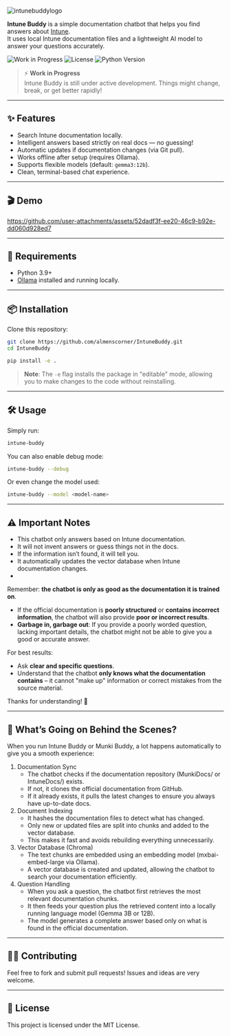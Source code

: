 ![intunebuddylogo](https://github.com/user-attachments/assets/c6484b63-0652-4772-b28b-24635d7e29e9)

**Intune Buddy** is a simple documentation chatbot that helps you find answers about [Intune](https://learn.microsoft.com/intune).  
It uses local Intune documentation files and a lightweight AI model to answer your questions accurately.

![Work in Progress](https://img.shields.io/badge/status-work_in_progress-yellow)
![License](https://img.shields.io/github/license/almenscorner/IntuneBuddy)
![Python Version](https://img.shields.io/badge/python-3.9+-blue)

> ⚡ **Work in Progress**  
> Intune Buddy is still under active development. Things might change, break, or get better rapidly!

---

## ✨ Features

- Search Intune documentation locally.
- Intelligent answers based strictly on real docs — no guessing!
- Automatic updates if documentation changes (via Git pull).
- Works offline after setup (requires Ollama).
- Supports flexible models (default: `gemma3:12b`).
- Clean, terminal-based chat experience.

---

## :clapper: Demo

https://github.com/user-attachments/assets/52dadf3f-ee20-46c9-b92e-dd060d928ed7

---

## 🚀 Requirements

- Python 3.9+
- [Ollama](https://ollama.com/) installed and running locally.

---

## 📦 Installation

Clone this repository:

```bash
git clone https://github.com/almenscorner/IntuneBuddy.git
cd IntuneBuddy

pip install -e .
```
> **Note**: The `-e` flag installs the package in "editable" mode, allowing you to make changes to the code without reinstalling.

---

## 🛠️ Usage

Simply run:
```bash
intune-buddy
```

You can also enable debug mode:
```bash
intune-buddy --debug
```

Or even change the model used:
```bash
intune-buddy --model <model-name>
```

---

## ⚠️ Important Notes
- This chatbot only answers based on Intune documentation.
- It will not invent answers or guess things not in the docs.
- If the information isn’t found, it will tell you.
- It automatically updates the vector database when Intune documentation changes.
- 
Remember: **the chatbot is only as good as the documentation it is trained on**.

- If the official documentation is **poorly structured** or **contains incorrect information**, the chatbot will also provide **poor or incorrect results**.
- **Garbage in, garbage out**: If you provide a poorly worded question, lacking important details, the chatbot might not be able to give you a good or accurate answer.

For best results:
- Ask **clear and specific questions**.
- Understand that the chatbot **only knows what the documentation contains** – it cannot "make up" information or correct mistakes from the source material.

Thanks for understanding! 🙌

---

## 🤖 What’s Going on Behind the Scenes?

When you run Intune Buddy or Munki Buddy, a lot happens automatically to give you a smooth experience:
1.	Documentation Sync
    - The chatbot checks if the documentation repository (MunkiDocs/ or IntuneDocs/) exists.
    - If not, it clones the official documentation from GitHub.
    - If it already exists, it pulls the latest changes to ensure you always have up-to-date docs.
2.	Document Indexing
    - It hashes the documentation files to detect what has changed.
    - Only new or updated files are split into chunks and added to the vector database.
    -	This makes it fast and avoids rebuilding everything unnecessarily.
3.	Vector Database (Chroma)
    -	The text chunks are embedded using an embedding model (mxbai-embed-large via Ollama).
    -	A vector database is created and updated, allowing the chatbot to search your documentation efficiently.
4.	Question Handling
    -	When you ask a question, the chatbot first retrieves the most relevant documentation chunks.
    -	It then feeds your question plus the retrieved content into a locally running language model (Gemma 3B or 12B).
    -	The model generates a complete answer based only on what is found in the official documentation.

---

## 🧑‍💻 Contributing

Feel free to fork and submit pull requests!
Issues and ideas are very welcome.


--- 

## 📄 License

This project is licensed under the MIT License.
